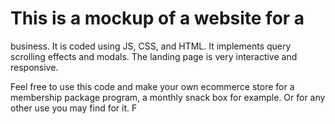 # This is a mockup of a website for a 
business. It is coded using JS, CSS, and HTML.
It implements query scrolling effects and modals. 
The landing page is very interactive and responsive.

Feel free to use this code and make your own ecommerce 
store for a membership package program, a monthly snack
box for example. Or for any other use you may find for it. 
F
